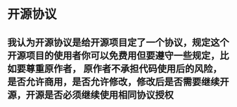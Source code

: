 # 开源协议
我认为开源协议是给开源项目定了一个协议，规定这个开源项目的使用者你可以免费用但要遵守一些规定，比如要尊重原作者， 原作者不承担代码使用后的风险，是否允许商用，是否允许修改，修改后是否需要继续开源，开源是否必须继续使用相同协议授权
---
